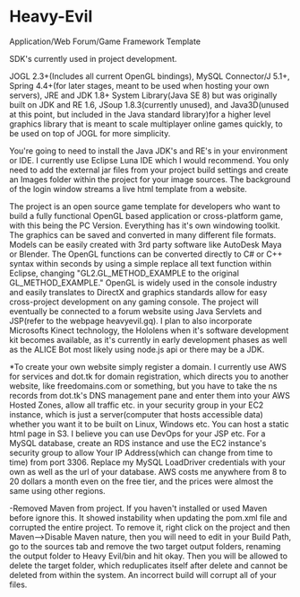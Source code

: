 # Heavy-Evil
Application/Web Forum/Game Framework Template


SDK's currently used in project development.

JOGL 2.3+(Includes all current OpenGL bindings),
MySQL Connector/J 5.1+,
Spring 4.4+(for later stages, meant to be used when hosting your own servers),
JRE and JDK 1.8+ System Library(Java SE 8) but was originally built on JDK and RE 1.6,
JSoup 1.8.3(currently unused), and Java3D(unused at this point, but included in the Java standard library)for a higher level graphics library that is meant to scale multiplayer online games quickly, to be used on top of JOGL for more simplicity.  


  You're going to need to install the Java JDK's and RE's in your environment or IDE. I currently use Eclipse Luna IDE which I would recommend. You only need to add the external jar files from your project build settings and create an Images folder within the project for your image sources. The background of the login window streams a live html template from a website.  

  The project is an open source game template for developers who want to build a fully functional OpenGL based application or cross-platform game, with this being the PC Version. Everything has it's own windowing toolkit. The graphics can be saved and converted in many different file formats. Models can be easily created with 3rd party software like AutoDesk Maya or Blender. The OpenGL functions can be converted directly to C# or C++ syntax within seconds by using a simple replace all text function within Eclipse, changing "GL2.GL_METHOD_EXAMPLE to the original GL_METHOD_EXAMPLE." OpenGL is widely used in the console industry and easily translates to DirectX and graphics standards allow for easy cross-project development on any gaming console. The project will eventually be connected to a forum website using Java Servlets and JSP(refer to the webpage heavyevil.gq). I plan to also incorporate Microsofts Kinect technology, the Hololens when it's software development kit becomes available, as it's currently in early development phases as well as the ALICE Bot most likely using node.js api or there may be a JDK. 
  
  *To create your own website simply register a domain. I currently use AWS for services and dot.tk for domain registration, which directs you to another website, like freedomains.com or something, but you have to take the ns records from dot.tk's DNS management pane and enter them into your AWS Hosted Zones, allow all traffic etc. in your security group in your EC2 instance, which is just a server(computer that hosts accessible data) whether you want it to be built on Linux, Windows etc. You can host a static html page in S3. I believe you can use DevOps for your JSP etc. For a MySQL database, create an RDS instance and use the EC2 instance's security group to allow Your IP Address(which can change from time to time) from port 3306. Replace my MySQL LoadDriver credentials with your own as well as the url of your database. AWS costs me anywhere from 8 to 20 dollars a month even on the free tier, and the prices were almost the same using other regions.

  -Removed Maven from project. If you haven't installed or used Maven before ignore this. It showed instability when updating the pom.xml file and corrupted the entire project. To remove it, right click on the project and then Maven-->Disable Maven nature, then you will need to edit in your Build Path, go to the sources tab and remove the two target output folders, renaming the output folder to Heavy Evil/bin and hit okay. Then you will be allowed to delete the target folder, which reduplicates itself after delete and cannot be deleted from within the system. An incorrect build will corrupt all of your files. 
